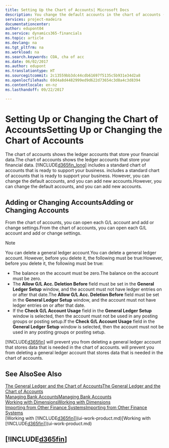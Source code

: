 ```yaml
---
title: Setting Up the Chart of Accounts| Microsoft Docs
description: You change the default accounts in the chart of accounts (COA), and you can add new accounts.
services: project-madeira
documentationcenter: 
author: edupont04
ms.service: dynamics365-financials
ms.topic: article
ms.devlang: na
ms.tgt_pltfrm: na
ms.workload: na
ms.search.keywords: COA, cha of acc
ms.date: 06/02/2017
ms.author: edupont
ms.translationtype: HT
ms.sourcegitcommit: 2c13559bb3dc44cdb61697f5135c5b931e34d2a8
ms.openlocfilehash: 69d4a8d4482999ed9d622d73654c3d8a4c3d8394
ms.contentlocale: en-nz
ms.lasthandoff: 09/22/2017

---
```

# <a name="setting-up-or-changing-the-chart-of-accounts"></a><span data-ttu-id="cf955-103">Setting Up or Changing the Chart of Accounts</span><span class="sxs-lookup"><span data-stu-id="cf955-103">Setting Up or Changing the Chart of Accounts</span></span>
<span data-ttu-id="cf955-104">The chart of accounts shows the ledger accounts that store your financial data.</span><span class="sxs-lookup"><span data-stu-id="cf955-104">The chart of accounts shows the ledger accounts that store your financial data.</span></span> [!INCLUDE[d365fin_long](includes/d365fin_long_md.md)]<span data-ttu-id="cf955-105"> includes a standard chart of accounts that is ready to support your business.</span><span class="sxs-lookup"><span data-stu-id="cf955-105"> includes a standard chart of accounts that is ready to support your business.</span></span>
<span data-ttu-id="cf955-106">However, you can change the default accounts, and you can add new accounts.</span><span class="sxs-lookup"><span data-stu-id="cf955-106">However, you can change the default accounts, and you can add new accounts.</span></span>  

## <a name="adding-or-changing-accounts"></a><span data-ttu-id="cf955-107">Adding or Changing Accounts</span><span class="sxs-lookup"><span data-stu-id="cf955-107">Adding or Changing Accounts</span></span>
<span data-ttu-id="cf955-108">From the chart of accounts, you can open each G/L account and add or change settings.</span><span class="sxs-lookup"><span data-stu-id="cf955-108">From the chart of accounts, you can open each G/L account and add or change settings.</span></span>

> [!NOTE]  
>   <span data-ttu-id="cf955-109">You can delete a general ledger account.</span><span class="sxs-lookup"><span data-stu-id="cf955-109">You can delete a general ledger account.</span></span> <span data-ttu-id="cf955-110">However, before you delete it, the following must be true:</span><span class="sxs-lookup"><span data-stu-id="cf955-110">However, before you delete it, the following must be true:</span></span>  

* <span data-ttu-id="cf955-111">The balance on the account must be zero.</span><span class="sxs-lookup"><span data-stu-id="cf955-111">The balance on the account must be zero.</span></span>  
* <span data-ttu-id="cf955-112">The **Allow G/L Acc. Deletion Before** field must be set in the **General Ledger Setup** window, and the account must not have ledger entries on or after that date.</span><span class="sxs-lookup"><span data-stu-id="cf955-112">The **Allow G/L Acc. Deletion Before** field must be set in the **General Ledger Setup** window, and the account must not have ledger entries on or after that date.</span></span>  
* <span data-ttu-id="cf955-113">If the **Check G/L Account Usage** field in the **General Ledger Setup** window is selected, then the account must not be used in any posting groups or posting setup.</span><span class="sxs-lookup"><span data-stu-id="cf955-113">If the **Check G/L Account Usage** field in the **General Ledger Setup** window is selected, then the account must not be used in any posting groups or posting setup.</span></span>  

[!INCLUDE[d365fin](includes/d365fin_md.md)]<span data-ttu-id="cf955-114"> will prevent you from deleting a general ledger account that stores data that is needed in the chart of accounts.</span><span class="sxs-lookup"><span data-stu-id="cf955-114"> will prevent you from deleting a general ledger account that stores data that is needed in the chart of accounts.</span></span>  

## <a name="see-also"></a><span data-ttu-id="cf955-115">See Also</span><span class="sxs-lookup"><span data-stu-id="cf955-115">See Also</span></span>
[<span data-ttu-id="cf955-116">The General Ledger and the Chart of Accounts</span><span class="sxs-lookup"><span data-stu-id="cf955-116">The General Ledger and the Chart of Accounts</span></span>](finance-general-ledger.md)  
[<span data-ttu-id="cf955-117">Managing Bank Accounts</span><span class="sxs-lookup"><span data-stu-id="cf955-117">Managing Bank Accounts</span></span>](bank-manage-bank-accounts.md)  
[<span data-ttu-id="cf955-118">Working with Dimensions</span><span class="sxs-lookup"><span data-stu-id="cf955-118">Working with Dimensions</span></span>](finance-dimensions.md)  
[<span data-ttu-id="cf955-119">Importing from Other Finance Systems</span><span class="sxs-lookup"><span data-stu-id="cf955-119">Importing from Other Finance Systems</span></span>](upload-data.md)  
<span data-ttu-id="cf955-120">[Working with [!INCLUDE[d365fin](includes/d365fin_md.md)]](ui-work-product.md)</span><span class="sxs-lookup"><span data-stu-id="cf955-120">[Working with [!INCLUDE[d365fin](includes/d365fin_md.md)]](ui-work-product.md)</span></span>  

## [!INCLUDE[d365fin](includes/free_trial_md.md)]

